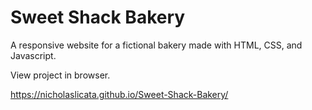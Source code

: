 # Sweet Shack Bakery

A responsive website for a fictional bakery made with HTML, CSS, and Javascript.

View project in browser.

https://nicholaslicata.github.io/Sweet-Shack-Bakery/
